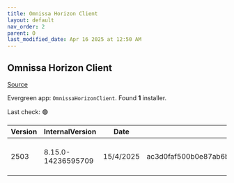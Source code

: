 ```yaml
---
title: Omnissa Horizon Client
layout: default
nav_order: 2
parent: O
last_modified_date: Apr 16 2025 at 12:50 AM
---
```


## Omnissa Horizon Client

[Source](https://customerconnect.omnissa.com/downloads/info/slug/desktop_end_user_computing/omnissa_horizon_clients/8)

Evergreen app: `OmnissaHorizonClient`. Found **1** installer.

Last check: 🟢

| Version | InternalVersion    | Date      | Sha256                                                           | Size      | Type | URI                                                                                                                                                                                                                          |
| ------- | ------------------ | --------- | ---------------------------------------------------------------- | --------- | ---- | ---------------------------------------------------------------------------------------------------------------------------------------------------------------------------------------------------------------------------- |
| 2503    | 8.15.0-14236595709 | 15/4/2025 | ac3d0faf500b0e87ab6b51f143c2aaea03412bebf7da91528cb68b4d0576c3b2 | 297.87 MB | exe  | [https://download3.omnissa.com/software/CART26FQ1_WIN_2503/Omnissa-Horizon-Client-2503-8.15.0-14236595709.exe](https://download3.omnissa.com/software/CART26FQ1_WIN_2503/Omnissa-Horizon-Client-2503-8.15.0-14236595709.exe) |
